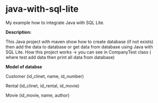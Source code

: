 # java-with-sql-lite
My example how to integrate Java with SQL Lite.

**Description:**

This Java project with maven show how to create database (if not exists) then add the data to database or get data from database using Java with SQL Lite.
How this project works -> you can see in CompanyTest class ( where test add data then print all data from database)

**Model of databse**

Customer (id_clinet, name, id_number)

Rental (id_clinet, id_rental, id_movie)

Movie (id_movie, name, author)

